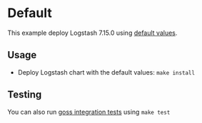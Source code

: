 # Default

This example deploy Logstash 7.15.0 using [default values][].


## Usage

* Deploy Logstash chart with the default values: `make install`


## Testing

You can also run [goss integration tests][] using `make test`


[goss integration tests]: https://github.com/elastic/helm-charts/tree/7.15/logstash/examples/default/test/goss.yaml
[default values]: https://github.com/elastic/helm-charts/tree/7.15/logstash/values.yaml
